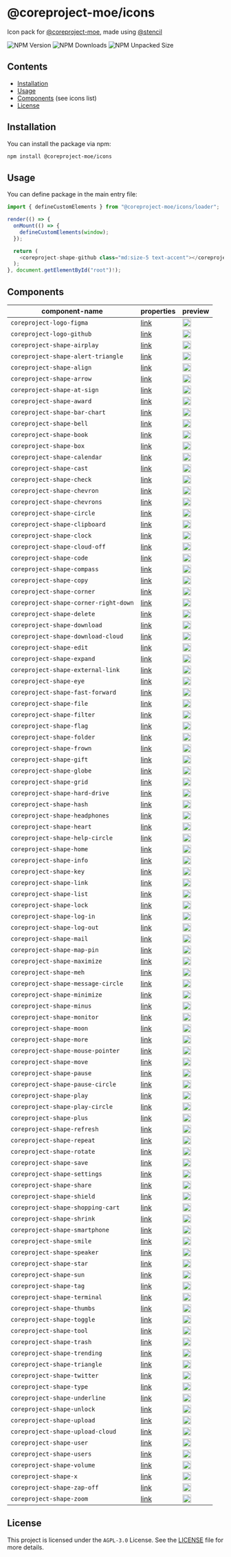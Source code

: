 # @coreproject-moe/icons

Icon pack for [@coreproject-moe](https://github.com/coreproject-moe), made using [@stencil](https://github.com/ionic-team/stencil)

![NPM Version](https://img.shields.io/npm/v/%40coreproject-moe%2Ficons?style=for-the-badge)
![NPM Downloads](https://img.shields.io/npm/dm/%40coreproject-moe%2Ficons?style=for-the-badge)
![NPM Unpacked Size](https://img.shields.io/npm/unpacked-size/%40coreproject-moe%2Ficons?style=for-the-badge)

## Contents

-   [Installation](#installation)
-   [Usage](#usage)
-   [Components](#components) (see icons list)
-   [License](#license)

## Installation

You can install the package via npm:

```bash
npm install @coreproject-moe/icons
```

## Usage

You can define package in the main entry file:

```ts
import { defineCustomElements } from "@coreproject-moe/icons/loader";

render(() => {
  onMount(() => {
    defineCustomElements(window);
  });

  return (
    <coreproject-shape-github class="md:size-5 text-accent"></coreproject-shape-github>
  );
}, document.getElementById("root")!);
```

## Components

<table><thead>
  <tr>
    <th>component-name</th>
    <th>properties</th>
    <th>preview</th>
  </tr></thead>
<tbody>
  
  <tr>
    <td><code>coreproject-logo-figma</code></td>
    <td><a href='https://github.com/coreproject-moe/icons/blob/main/src/components/coreproject-logo-figma/readme.md'>link</a></td>
    <td><img width="20" src="https://github.com/coreproject-moe/icons/blob/main/data/svg/figma.svg" /></td>
  </tr>
  
  <tr>
    <td><code>coreproject-logo-github</code></td>
    <td><a href='https://github.com/coreproject-moe/icons/blob/main/src/components/coreproject-logo-github/readme.md'>link</a></td>
    <td><img width="20" src="https://github.com/coreproject-moe/icons/blob/main/data/svg/github.svg" /></td>
  </tr>
  
  <tr>
    <td><code>coreproject-shape-airplay</code></td>
    <td><a href='https://github.com/coreproject-moe/icons/blob/main/src/components/coreproject-shape-airplay/readme.md'>link</a></td>
    <td><img width="20" src="https://github.com/coreproject-moe/icons/blob/main/data/svg/airplay.svg" /></td>
  </tr>
  
  <tr>
    <td><code>coreproject-shape-alert-triangle</code></td>
    <td><a href='https://github.com/coreproject-moe/icons/blob/main/src/components/coreproject-shape-alert-triangle/readme.md'>link</a></td>
    <td><img width="20" src="https://github.com/coreproject-moe/icons/blob/main/data/svg/alert-triangle.svg" /></td>
  </tr>
  
  <tr>
    <td><code>coreproject-shape-align</code></td>
    <td><a href='https://github.com/coreproject-moe/icons/blob/main/src/components/coreproject-shape-align/readme.md'>link</a></td>
    <td><img width="20" src="https://github.com/coreproject-moe/icons/blob/main/data/svg/align-center.svg" /></td>
  </tr>
  
  <tr>
    <td><code>coreproject-shape-arrow</code></td>
    <td><a href='https://github.com/coreproject-moe/icons/blob/main/src/components/coreproject-shape-arrow/readme.md'>link</a></td>
    <td><img width="20" src="https://github.com/coreproject-moe/icons/blob/main/data/svg/arrow-down-left.svg" /></td>
  </tr>
  
  <tr>
    <td><code>coreproject-shape-at-sign</code></td>
    <td><a href='https://github.com/coreproject-moe/icons/blob/main/src/components/coreproject-shape-at-sign/readme.md'>link</a></td>
    <td><img width="20" src="https://github.com/coreproject-moe/icons/blob/main/data/svg/at-sign.svg" /></td>
  </tr>
  
  <tr>
    <td><code>coreproject-shape-award</code></td>
    <td><a href='https://github.com/coreproject-moe/icons/blob/main/src/components/coreproject-shape-award/readme.md'>link</a></td>
    <td><img width="20" src="https://github.com/coreproject-moe/icons/blob/main/data/svg/award.svg" /></td>
  </tr>
  
  <tr>
    <td><code>coreproject-shape-bar-chart</code></td>
    <td><a href='https://github.com/coreproject-moe/icons/blob/main/src/components/coreproject-shape-bar-chart/readme.md'>link</a></td>
    <td><img width="20" src="https://github.com/coreproject-moe/icons/blob/main/data/svg/bar-chart.svg" /></td>
  </tr>
  
  <tr>
    <td><code>coreproject-shape-bell</code></td>
    <td><a href='https://github.com/coreproject-moe/icons/blob/main/src/components/coreproject-shape-bell/readme.md'>link</a></td>
    <td><img width="20" src="https://github.com/coreproject-moe/icons/blob/main/data/svg/bell-off.svg" /></td>
  </tr>
  
  <tr>
    <td><code>coreproject-shape-book</code></td>
    <td><a href='https://github.com/coreproject-moe/icons/blob/main/src/components/coreproject-shape-book/readme.md'>link</a></td>
    <td><img width="20" src="https://github.com/coreproject-moe/icons/blob/main/data/svg/book-open.svg" /></td>
  </tr>
  
  <tr>
    <td><code>coreproject-shape-box</code></td>
    <td><a href='https://github.com/coreproject-moe/icons/blob/main/src/components/coreproject-shape-box/readme.md'>link</a></td>
    <td><img width="20" src="https://github.com/coreproject-moe/icons/blob/main/data/svg/box.svg" /></td>
  </tr>
  
  <tr>
    <td><code>coreproject-shape-calendar</code></td>
    <td><a href='https://github.com/coreproject-moe/icons/blob/main/src/components/coreproject-shape-calendar/readme.md'>link</a></td>
    <td><img width="20" src="https://github.com/coreproject-moe/icons/blob/main/data/svg/calendar.svg" /></td>
  </tr>
  
  <tr>
    <td><code>coreproject-shape-cast</code></td>
    <td><a href='https://github.com/coreproject-moe/icons/blob/main/src/components/coreproject-shape-cast/readme.md'>link</a></td>
    <td><img width="20" src="https://github.com/coreproject-moe/icons/blob/main/data/svg/cast.svg" /></td>
  </tr>
  
  <tr>
    <td><code>coreproject-shape-check</code></td>
    <td><a href='https://github.com/coreproject-moe/icons/blob/main/src/components/coreproject-shape-check/readme.md'>link</a></td>
    <td><img width="20" src="https://github.com/coreproject-moe/icons/blob/main/data/svg/check.svg" /></td>
  </tr>
  
  <tr>
    <td><code>coreproject-shape-chevron</code></td>
    <td><a href='https://github.com/coreproject-moe/icons/blob/main/src/components/coreproject-shape-chevron/readme.md'>link</a></td>
    <td><img width="20" src="https://github.com/coreproject-moe/icons/blob/main/data/svg/chevron-down.svg" /></td>
  </tr>
  
  <tr>
    <td><code>coreproject-shape-chevrons</code></td>
    <td><a href='https://github.com/coreproject-moe/icons/blob/main/src/components/coreproject-shape-chevrons/readme.md'>link</a></td>
    <td><img width="20" src="https://github.com/coreproject-moe/icons/blob/main/data/svg/chevrons-down.svg" /></td>
  </tr>
  
  <tr>
    <td><code>coreproject-shape-circle</code></td>
    <td><a href='https://github.com/coreproject-moe/icons/blob/main/src/components/coreproject-shape-circle/readme.md'>link</a></td>
    <td><img width="20" src="https://github.com/coreproject-moe/icons/blob/main/data/svg/circle.svg" /></td>
  </tr>
  
  <tr>
    <td><code>coreproject-shape-clipboard</code></td>
    <td><a href='https://github.com/coreproject-moe/icons/blob/main/src/components/coreproject-shape-clipboard/readme.md'>link</a></td>
    <td><img width="20" src="https://github.com/coreproject-moe/icons/blob/main/data/svg/clipboard.svg" /></td>
  </tr>
  
  <tr>
    <td><code>coreproject-shape-clock</code></td>
    <td><a href='https://github.com/coreproject-moe/icons/blob/main/src/components/coreproject-shape-clock/readme.md'>link</a></td>
    <td><img width="20" src="https://github.com/coreproject-moe/icons/blob/main/data/svg/clock.svg" /></td>
  </tr>
  
  <tr>
    <td><code>coreproject-shape-cloud-off</code></td>
    <td><a href='https://github.com/coreproject-moe/icons/blob/main/src/components/coreproject-shape-cloud-off/readme.md'>link</a></td>
    <td><img width="20" src="https://github.com/coreproject-moe/icons/blob/main/data/svg/cloud-off.svg" /></td>
  </tr>
  
  <tr>
    <td><code>coreproject-shape-code</code></td>
    <td><a href='https://github.com/coreproject-moe/icons/blob/main/src/components/coreproject-shape-code/readme.md'>link</a></td>
    <td><img width="20" src="https://github.com/coreproject-moe/icons/blob/main/data/svg/code.svg" /></td>
  </tr>
  
  <tr>
    <td><code>coreproject-shape-compass</code></td>
    <td><a href='https://github.com/coreproject-moe/icons/blob/main/src/components/coreproject-shape-compass/readme.md'>link</a></td>
    <td><img width="20" src="https://github.com/coreproject-moe/icons/blob/main/data/svg/compass.svg" /></td>
  </tr>
  
  <tr>
    <td><code>coreproject-shape-copy</code></td>
    <td><a href='https://github.com/coreproject-moe/icons/blob/main/src/components/coreproject-shape-copy/readme.md'>link</a></td>
    <td><img width="20" src="https://github.com/coreproject-moe/icons/blob/main/data/svg/copy.svg" /></td>
  </tr>
  
  <tr>
    <td><code>coreproject-shape-corner</code></td>
    <td><a href='https://github.com/coreproject-moe/icons/blob/main/src/components/coreproject-shape-corner/readme.md'>link</a></td>
    <td><img width="20" src="https://github.com/coreproject-moe/icons/blob/main/data/svg/corner-down-left.svg" /></td>
  </tr>
  
  <tr>
    <td><code>coreproject-shape-corner-right-down</code></td>
    <td><a href='https://github.com/coreproject-moe/icons/blob/main/src/components/coreproject-shape-corner-right-down/readme.md'>link</a></td>
    <td><img width="20" src="https://github.com/coreproject-moe/icons/blob/main/data/svg/corner-right-down.svg" /></td>
  </tr>
  
  <tr>
    <td><code>coreproject-shape-delete</code></td>
    <td><a href='https://github.com/coreproject-moe/icons/blob/main/src/components/coreproject-shape-delete/readme.md'>link</a></td>
    <td><img width="20" src="https://github.com/coreproject-moe/icons/blob/main/data/svg/delete.svg" /></td>
  </tr>
  
  <tr>
    <td><code>coreproject-shape-download</code></td>
    <td><a href='https://github.com/coreproject-moe/icons/blob/main/src/components/coreproject-shape-download/readme.md'>link</a></td>
    <td><img width="20" src="https://github.com/coreproject-moe/icons/blob/main/data/svg/download-cloud.svg" /></td>
  </tr>
  
  <tr>
    <td><code>coreproject-shape-download-cloud</code></td>
    <td><a href='https://github.com/coreproject-moe/icons/blob/main/src/components/coreproject-shape-download-cloud/readme.md'>link</a></td>
    <td><img width="20" src="https://github.com/coreproject-moe/icons/blob/main/data/svg/download-cloud.svg" /></td>
  </tr>
  
  <tr>
    <td><code>coreproject-shape-edit</code></td>
    <td><a href='https://github.com/coreproject-moe/icons/blob/main/src/components/coreproject-shape-edit/readme.md'>link</a></td>
    <td><img width="20" src="https://github.com/coreproject-moe/icons/blob/main/data/svg/edit-box.svg" /></td>
  </tr>
  
  <tr>
    <td><code>coreproject-shape-expand</code></td>
    <td><a href='https://github.com/coreproject-moe/icons/blob/main/src/components/coreproject-shape-expand/readme.md'>link</a></td>
    <td><img width="20" src="https://github.com/coreproject-moe/icons/blob/main/data/svg/expand.svg" /></td>
  </tr>
  
  <tr>
    <td><code>coreproject-shape-external-link</code></td>
    <td><a href='https://github.com/coreproject-moe/icons/blob/main/src/components/coreproject-shape-external-link/readme.md'>link</a></td>
    <td><img width="20" src="https://github.com/coreproject-moe/icons/blob/main/data/svg/external-link.svg" /></td>
  </tr>
  
  <tr>
    <td><code>coreproject-shape-eye</code></td>
    <td><a href='https://github.com/coreproject-moe/icons/blob/main/src/components/coreproject-shape-eye/readme.md'>link</a></td>
    <td><img width="20" src="https://github.com/coreproject-moe/icons/blob/main/data/svg/eye-close.svg" /></td>
  </tr>
  
  <tr>
    <td><code>coreproject-shape-fast-forward</code></td>
    <td><a href='https://github.com/coreproject-moe/icons/blob/main/src/components/coreproject-shape-fast-forward/readme.md'>link</a></td>
    <td><img width="20" src="https://github.com/coreproject-moe/icons/blob/main/data/svg/fast-forward.svg" /></td>
  </tr>
  
  <tr>
    <td><code>coreproject-shape-file</code></td>
    <td><a href='https://github.com/coreproject-moe/icons/blob/main/src/components/coreproject-shape-file/readme.md'>link</a></td>
    <td><img width="20" src="https://github.com/coreproject-moe/icons/blob/main/data/svg/file-minus.svg" /></td>
  </tr>
  
  <tr>
    <td><code>coreproject-shape-filter</code></td>
    <td><a href='https://github.com/coreproject-moe/icons/blob/main/src/components/coreproject-shape-filter/readme.md'>link</a></td>
    <td><img width="20" src="https://github.com/coreproject-moe/icons/blob/main/data/svg/filter.svg" /></td>
  </tr>
  
  <tr>
    <td><code>coreproject-shape-flag</code></td>
    <td><a href='https://github.com/coreproject-moe/icons/blob/main/src/components/coreproject-shape-flag/readme.md'>link</a></td>
    <td><img width="20" src="https://github.com/coreproject-moe/icons/blob/main/data/svg/flag.svg" /></td>
  </tr>
  
  <tr>
    <td><code>coreproject-shape-folder</code></td>
    <td><a href='https://github.com/coreproject-moe/icons/blob/main/src/components/coreproject-shape-folder/readme.md'>link</a></td>
    <td><img width="20" src="https://github.com/coreproject-moe/icons/blob/main/data/svg/folder-minus.svg" /></td>
  </tr>
  
  <tr>
    <td><code>coreproject-shape-frown</code></td>
    <td><a href='https://github.com/coreproject-moe/icons/blob/main/src/components/coreproject-shape-frown/readme.md'>link</a></td>
    <td><img width="20" src="https://github.com/coreproject-moe/icons/blob/main/data/svg/frown.svg" /></td>
  </tr>
  
  <tr>
    <td><code>coreproject-shape-gift</code></td>
    <td><a href='https://github.com/coreproject-moe/icons/blob/main/src/components/coreproject-shape-gift/readme.md'>link</a></td>
    <td><img width="20" src="https://github.com/coreproject-moe/icons/blob/main/data/svg/gift.svg" /></td>
  </tr>
  
  <tr>
    <td><code>coreproject-shape-globe</code></td>
    <td><a href='https://github.com/coreproject-moe/icons/blob/main/src/components/coreproject-shape-globe/readme.md'>link</a></td>
    <td><img width="20" src="https://github.com/coreproject-moe/icons/blob/main/data/svg/globe.svg" /></td>
  </tr>
  
  <tr>
    <td><code>coreproject-shape-grid</code></td>
    <td><a href='https://github.com/coreproject-moe/icons/blob/main/src/components/coreproject-shape-grid/readme.md'>link</a></td>
    <td><img width="20" src="https://github.com/coreproject-moe/icons/blob/main/data/svg/grid.svg" /></td>
  </tr>
  
  <tr>
    <td><code>coreproject-shape-hard-drive</code></td>
    <td><a href='https://github.com/coreproject-moe/icons/blob/main/src/components/coreproject-shape-hard-drive/readme.md'>link</a></td>
    <td><img width="20" src="https://github.com/coreproject-moe/icons/blob/main/data/svg/hard-drive.svg" /></td>
  </tr>
  
  <tr>
    <td><code>coreproject-shape-hash</code></td>
    <td><a href='https://github.com/coreproject-moe/icons/blob/main/src/components/coreproject-shape-hash/readme.md'>link</a></td>
    <td><img width="20" src="https://github.com/coreproject-moe/icons/blob/main/data/svg/hash.svg" /></td>
  </tr>
  
  <tr>
    <td><code>coreproject-shape-headphones</code></td>
    <td><a href='https://github.com/coreproject-moe/icons/blob/main/src/components/coreproject-shape-headphones/readme.md'>link</a></td>
    <td><img width="20" src="https://github.com/coreproject-moe/icons/blob/main/data/svg/headphones.svg" /></td>
  </tr>
  
  <tr>
    <td><code>coreproject-shape-heart</code></td>
    <td><a href='https://github.com/coreproject-moe/icons/blob/main/src/components/coreproject-shape-heart/readme.md'>link</a></td>
    <td><img width="20" src="https://github.com/coreproject-moe/icons/blob/main/data/svg/heart.svg" /></td>
  </tr>
  
  <tr>
    <td><code>coreproject-shape-help-circle</code></td>
    <td><a href='https://github.com/coreproject-moe/icons/blob/main/src/components/coreproject-shape-help-circle/readme.md'>link</a></td>
    <td><img width="20" src="https://github.com/coreproject-moe/icons/blob/main/data/svg/help-circle.svg" /></td>
  </tr>
  
  <tr>
    <td><code>coreproject-shape-home</code></td>
    <td><a href='https://github.com/coreproject-moe/icons/blob/main/src/components/coreproject-shape-home/readme.md'>link</a></td>
    <td><img width="20" src="https://github.com/coreproject-moe/icons/blob/main/data/svg/home.svg" /></td>
  </tr>
  
  <tr>
    <td><code>coreproject-shape-info</code></td>
    <td><a href='https://github.com/coreproject-moe/icons/blob/main/src/components/coreproject-shape-info/readme.md'>link</a></td>
    <td><img width="20" src="https://github.com/coreproject-moe/icons/blob/main/data/svg/info.svg" /></td>
  </tr>
  
  <tr>
    <td><code>coreproject-shape-key</code></td>
    <td><a href='https://github.com/coreproject-moe/icons/blob/main/src/components/coreproject-shape-key/readme.md'>link</a></td>
    <td><img width="20" src="https://github.com/coreproject-moe/icons/blob/main/data/svg/key.svg" /></td>
  </tr>
  
  <tr>
    <td><code>coreproject-shape-link</code></td>
    <td><a href='https://github.com/coreproject-moe/icons/blob/main/src/components/coreproject-shape-link/readme.md'>link</a></td>
    <td><img width="20" src="https://github.com/coreproject-moe/icons/blob/main/data/svg/link-horizontal.svg" /></td>
  </tr>
  
  <tr>
    <td><code>coreproject-shape-list</code></td>
    <td><a href='https://github.com/coreproject-moe/icons/blob/main/src/components/coreproject-shape-list/readme.md'>link</a></td>
    <td><img width="20" src="https://github.com/coreproject-moe/icons/blob/main/data/svg/list.svg" /></td>
  </tr>
  
  <tr>
    <td><code>coreproject-shape-lock</code></td>
    <td><a href='https://github.com/coreproject-moe/icons/blob/main/src/components/coreproject-shape-lock/readme.md'>link</a></td>
    <td><img width="20" src="https://github.com/coreproject-moe/icons/blob/main/data/svg/lock.svg" /></td>
  </tr>
  
  <tr>
    <td><code>coreproject-shape-log-in</code></td>
    <td><a href='https://github.com/coreproject-moe/icons/blob/main/src/components/coreproject-shape-log-in/readme.md'>link</a></td>
    <td><img width="20" src="https://github.com/coreproject-moe/icons/blob/main/data/svg/log-in.svg" /></td>
  </tr>
  
  <tr>
    <td><code>coreproject-shape-log-out</code></td>
    <td><a href='https://github.com/coreproject-moe/icons/blob/main/src/components/coreproject-shape-log-out/readme.md'>link</a></td>
    <td><img width="20" src="https://github.com/coreproject-moe/icons/blob/main/data/svg/log-out.svg" /></td>
  </tr>
  
  <tr>
    <td><code>coreproject-shape-mail</code></td>
    <td><a href='https://github.com/coreproject-moe/icons/blob/main/src/components/coreproject-shape-mail/readme.md'>link</a></td>
    <td><img width="20" src="https://github.com/coreproject-moe/icons/blob/main/data/svg/mail.svg" /></td>
  </tr>
  
  <tr>
    <td><code>coreproject-shape-map-pin</code></td>
    <td><a href='https://github.com/coreproject-moe/icons/blob/main/src/components/coreproject-shape-map-pin/readme.md'>link</a></td>
    <td><img width="20" src="https://github.com/coreproject-moe/icons/blob/main/data/svg/map-pin.svg" /></td>
  </tr>
  
  <tr>
    <td><code>coreproject-shape-maximize</code></td>
    <td><a href='https://github.com/coreproject-moe/icons/blob/main/src/components/coreproject-shape-maximize/readme.md'>link</a></td>
    <td><img width="20" src="https://github.com/coreproject-moe/icons/blob/main/data/svg/maximize.svg" /></td>
  </tr>
  
  <tr>
    <td><code>coreproject-shape-meh</code></td>
    <td><a href='https://github.com/coreproject-moe/icons/blob/main/src/components/coreproject-shape-meh/readme.md'>link</a></td>
    <td><img width="20" src="https://github.com/coreproject-moe/icons/blob/main/data/svg/meh.svg" /></td>
  </tr>
  
  <tr>
    <td><code>coreproject-shape-message-circle</code></td>
    <td><a href='https://github.com/coreproject-moe/icons/blob/main/src/components/coreproject-shape-message-circle/readme.md'>link</a></td>
    <td><img width="20" src="https://github.com/coreproject-moe/icons/blob/main/data/svg/message-circle.svg" /></td>
  </tr>
  
  <tr>
    <td><code>coreproject-shape-minimize</code></td>
    <td><a href='https://github.com/coreproject-moe/icons/blob/main/src/components/coreproject-shape-minimize/readme.md'>link</a></td>
    <td><img width="20" src="https://github.com/coreproject-moe/icons/blob/main/data/svg/minimize.svg" /></td>
  </tr>
  
  <tr>
    <td><code>coreproject-shape-minus</code></td>
    <td><a href='https://github.com/coreproject-moe/icons/blob/main/src/components/coreproject-shape-minus/readme.md'>link</a></td>
    <td><img width="20" src="https://github.com/coreproject-moe/icons/blob/main/data/svg/minus.svg" /></td>
  </tr>
  
  <tr>
    <td><code>coreproject-shape-monitor</code></td>
    <td><a href='https://github.com/coreproject-moe/icons/blob/main/src/components/coreproject-shape-monitor/readme.md'>link</a></td>
    <td><img width="20" src="https://github.com/coreproject-moe/icons/blob/main/data/svg/monitor.svg" /></td>
  </tr>
  
  <tr>
    <td><code>coreproject-shape-moon</code></td>
    <td><a href='https://github.com/coreproject-moe/icons/blob/main/src/components/coreproject-shape-moon/readme.md'>link</a></td>
    <td><img width="20" src="https://github.com/coreproject-moe/icons/blob/main/data/svg/moon.svg" /></td>
  </tr>
  
  <tr>
    <td><code>coreproject-shape-more</code></td>
    <td><a href='https://github.com/coreproject-moe/icons/blob/main/src/components/coreproject-shape-more/readme.md'>link</a></td>
    <td><img width="20" src="https://github.com/coreproject-moe/icons/blob/main/data/svg/more-horizontal.svg" /></td>
  </tr>
  
  <tr>
    <td><code>coreproject-shape-mouse-pointer</code></td>
    <td><a href='https://github.com/coreproject-moe/icons/blob/main/src/components/coreproject-shape-mouse-pointer/readme.md'>link</a></td>
    <td><img width="20" src="https://github.com/coreproject-moe/icons/blob/main/data/svg/mouse-pointer.svg" /></td>
  </tr>
  
  <tr>
    <td><code>coreproject-shape-move</code></td>
    <td><a href='https://github.com/coreproject-moe/icons/blob/main/src/components/coreproject-shape-move/readme.md'>link</a></td>
    <td><img width="20" src="https://github.com/coreproject-moe/icons/blob/main/data/svg/move.svg" /></td>
  </tr>
  
  <tr>
    <td><code>coreproject-shape-pause</code></td>
    <td><a href='https://github.com/coreproject-moe/icons/blob/main/src/components/coreproject-shape-pause/readme.md'>link</a></td>
    <td><img width="20" src="https://github.com/coreproject-moe/icons/blob/main/data/svg/pause-circle.svg" /></td>
  </tr>
  
  <tr>
    <td><code>coreproject-shape-pause-circle</code></td>
    <td><a href='https://github.com/coreproject-moe/icons/blob/main/src/components/coreproject-shape-pause-circle/readme.md'>link</a></td>
    <td><img width="20" src="https://github.com/coreproject-moe/icons/blob/main/data/svg/pause-circle.svg" /></td>
  </tr>
  
  <tr>
    <td><code>coreproject-shape-play</code></td>
    <td><a href='https://github.com/coreproject-moe/icons/blob/main/src/components/coreproject-shape-play/readme.md'>link</a></td>
    <td><img width="20" src="https://github.com/coreproject-moe/icons/blob/main/data/svg/play-circle.svg" /></td>
  </tr>
  
  <tr>
    <td><code>coreproject-shape-play-circle</code></td>
    <td><a href='https://github.com/coreproject-moe/icons/blob/main/src/components/coreproject-shape-play-circle/readme.md'>link</a></td>
    <td><img width="20" src="https://github.com/coreproject-moe/icons/blob/main/data/svg/play-circle.svg" /></td>
  </tr>
  
  <tr>
    <td><code>coreproject-shape-plus</code></td>
    <td><a href='https://github.com/coreproject-moe/icons/blob/main/src/components/coreproject-shape-plus/readme.md'>link</a></td>
    <td><img width="20" src="https://github.com/coreproject-moe/icons/blob/main/data/svg/plus-circle.svg" /></td>
  </tr>
  
  <tr>
    <td><code>coreproject-shape-refresh</code></td>
    <td><a href='https://github.com/coreproject-moe/icons/blob/main/src/components/coreproject-shape-refresh/readme.md'>link</a></td>
    <td><img width="20" src="https://github.com/coreproject-moe/icons/blob/main/data/svg/refresh-ccw.svg" /></td>
  </tr>
  
  <tr>
    <td><code>coreproject-shape-repeat</code></td>
    <td><a href='https://github.com/coreproject-moe/icons/blob/main/src/components/coreproject-shape-repeat/readme.md'>link</a></td>
    <td><img width="20" src="https://github.com/coreproject-moe/icons/blob/main/data/svg/repeat.svg" /></td>
  </tr>
  
  <tr>
    <td><code>coreproject-shape-rotate</code></td>
    <td><a href='https://github.com/coreproject-moe/icons/blob/main/src/components/coreproject-shape-rotate/readme.md'>link</a></td>
    <td><img width="20" src="https://github.com/coreproject-moe/icons/blob/main/data/svg/rotate-ccw.svg" /></td>
  </tr>
  
  <tr>
    <td><code>coreproject-shape-save</code></td>
    <td><a href='https://github.com/coreproject-moe/icons/blob/main/src/components/coreproject-shape-save/readme.md'>link</a></td>
    <td><img width="20" src="https://github.com/coreproject-moe/icons/blob/main/data/svg/save.svg" /></td>
  </tr>
  
  <tr>
    <td><code>coreproject-shape-settings</code></td>
    <td><a href='https://github.com/coreproject-moe/icons/blob/main/src/components/coreproject-shape-settings/readme.md'>link</a></td>
    <td><img width="20" src="https://github.com/coreproject-moe/icons/blob/main/data/svg/settings.svg" /></td>
  </tr>
  
  <tr>
    <td><code>coreproject-shape-share</code></td>
    <td><a href='https://github.com/coreproject-moe/icons/blob/main/src/components/coreproject-shape-share/readme.md'>link</a></td>
    <td><img width="20" src="https://github.com/coreproject-moe/icons/blob/main/data/svg/share.svg" /></td>
  </tr>
  
  <tr>
    <td><code>coreproject-shape-shield</code></td>
    <td><a href='https://github.com/coreproject-moe/icons/blob/main/src/components/coreproject-shape-shield/readme.md'>link</a></td>
    <td><img width="20" src="https://github.com/coreproject-moe/icons/blob/main/data/svg/shield-off.svg" /></td>
  </tr>
  
  <tr>
    <td><code>coreproject-shape-shopping-cart</code></td>
    <td><a href='https://github.com/coreproject-moe/icons/blob/main/src/components/coreproject-shape-shopping-cart/readme.md'>link</a></td>
    <td><img width="20" src="https://github.com/coreproject-moe/icons/blob/main/data/svg/shopping-cart.svg" /></td>
  </tr>
  
  <tr>
    <td><code>coreproject-shape-shrink</code></td>
    <td><a href='https://github.com/coreproject-moe/icons/blob/main/src/components/coreproject-shape-shrink/readme.md'>link</a></td>
    <td><img width="20" src="https://github.com/coreproject-moe/icons/blob/main/data/svg/shrink.svg" /></td>
  </tr>
  
  <tr>
    <td><code>coreproject-shape-smartphone</code></td>
    <td><a href='https://github.com/coreproject-moe/icons/blob/main/src/components/coreproject-shape-smartphone/readme.md'>link</a></td>
    <td><img width="20" src="https://github.com/coreproject-moe/icons/blob/main/data/svg/smartphone.svg" /></td>
  </tr>
  
  <tr>
    <td><code>coreproject-shape-smile</code></td>
    <td><a href='https://github.com/coreproject-moe/icons/blob/main/src/components/coreproject-shape-smile/readme.md'>link</a></td>
    <td><img width="20" src="https://github.com/coreproject-moe/icons/blob/main/data/svg/smile.svg" /></td>
  </tr>
  
  <tr>
    <td><code>coreproject-shape-speaker</code></td>
    <td><a href='https://github.com/coreproject-moe/icons/blob/main/src/components/coreproject-shape-speaker/readme.md'>link</a></td>
    <td><img width="20" src="https://github.com/coreproject-moe/icons/blob/main/data/svg/speaker.svg" /></td>
  </tr>
  
  <tr>
    <td><code>coreproject-shape-star</code></td>
    <td><a href='https://github.com/coreproject-moe/icons/blob/main/src/components/coreproject-shape-star/readme.md'>link</a></td>
    <td><img width="20" src="https://github.com/coreproject-moe/icons/blob/main/data/svg/star.svg" /></td>
  </tr>
  
  <tr>
    <td><code>coreproject-shape-sun</code></td>
    <td><a href='https://github.com/coreproject-moe/icons/blob/main/src/components/coreproject-shape-sun/readme.md'>link</a></td>
    <td><img width="20" src="https://github.com/coreproject-moe/icons/blob/main/data/svg/sun.svg" /></td>
  </tr>
  
  <tr>
    <td><code>coreproject-shape-tag</code></td>
    <td><a href='https://github.com/coreproject-moe/icons/blob/main/src/components/coreproject-shape-tag/readme.md'>link</a></td>
    <td><img width="20" src="https://github.com/coreproject-moe/icons/blob/main/data/svg/tag.svg" /></td>
  </tr>
  
  <tr>
    <td><code>coreproject-shape-terminal</code></td>
    <td><a href='https://github.com/coreproject-moe/icons/blob/main/src/components/coreproject-shape-terminal/readme.md'>link</a></td>
    <td><img width="20" src="https://github.com/coreproject-moe/icons/blob/main/data/svg/terminal.svg" /></td>
  </tr>
  
  <tr>
    <td><code>coreproject-shape-thumbs</code></td>
    <td><a href='https://github.com/coreproject-moe/icons/blob/main/src/components/coreproject-shape-thumbs/readme.md'>link</a></td>
    <td><img width="20" src="https://github.com/coreproject-moe/icons/blob/main/data/svg/thumbs-down.svg" /></td>
  </tr>
  
  <tr>
    <td><code>coreproject-shape-toggle</code></td>
    <td><a href='https://github.com/coreproject-moe/icons/blob/main/src/components/coreproject-shape-toggle/readme.md'>link</a></td>
    <td><img width="20" src="https://github.com/coreproject-moe/icons/blob/main/data/svg/toggle-left.svg" /></td>
  </tr>
  
  <tr>
    <td><code>coreproject-shape-tool</code></td>
    <td><a href='https://github.com/coreproject-moe/icons/blob/main/src/components/coreproject-shape-tool/readme.md'>link</a></td>
    <td><img width="20" src="https://github.com/coreproject-moe/icons/blob/main/data/svg/tool.svg" /></td>
  </tr>
  
  <tr>
    <td><code>coreproject-shape-trash</code></td>
    <td><a href='https://github.com/coreproject-moe/icons/blob/main/src/components/coreproject-shape-trash/readme.md'>link</a></td>
    <td><img width="20" src="https://github.com/coreproject-moe/icons/blob/main/data/svg/trash-with-lines.svg" /></td>
  </tr>
  
  <tr>
    <td><code>coreproject-shape-trending</code></td>
    <td><a href='https://github.com/coreproject-moe/icons/blob/main/src/components/coreproject-shape-trending/readme.md'>link</a></td>
    <td><img width="20" src="https://github.com/coreproject-moe/icons/blob/main/data/svg/trending-down.svg" /></td>
  </tr>
  
  <tr>
    <td><code>coreproject-shape-triangle</code></td>
    <td><a href='https://github.com/coreproject-moe/icons/blob/main/src/components/coreproject-shape-triangle/readme.md'>link</a></td>
    <td><img width="20" src="https://github.com/coreproject-moe/icons/blob/main/data/svg/triangle.svg" /></td>
  </tr>
  
  <tr>
    <td><code>coreproject-shape-twitter</code></td>
    <td><a href='https://github.com/coreproject-moe/icons/blob/main/src/components/coreproject-shape-twitter/readme.md'>link</a></td>
    <td><img width="20" src="https://github.com/coreproject-moe/icons/blob/main/data/svg/twitter.svg" /></td>
  </tr>
  
  <tr>
    <td><code>coreproject-shape-type</code></td>
    <td><a href='https://github.com/coreproject-moe/icons/blob/main/src/components/coreproject-shape-type/readme.md'>link</a></td>
    <td><img width="20" src="https://github.com/coreproject-moe/icons/blob/main/data/svg/type.svg" /></td>
  </tr>
  
  <tr>
    <td><code>coreproject-shape-underline</code></td>
    <td><a href='https://github.com/coreproject-moe/icons/blob/main/src/components/coreproject-shape-underline/readme.md'>link</a></td>
    <td><img width="20" src="https://github.com/coreproject-moe/icons/blob/main/data/svg/underline.svg" /></td>
  </tr>
  
  <tr>
    <td><code>coreproject-shape-unlock</code></td>
    <td><a href='https://github.com/coreproject-moe/icons/blob/main/src/components/coreproject-shape-unlock/readme.md'>link</a></td>
    <td><img width="20" src="https://github.com/coreproject-moe/icons/blob/main/data/svg/unlock.svg" /></td>
  </tr>
  
  <tr>
    <td><code>coreproject-shape-upload</code></td>
    <td><a href='https://github.com/coreproject-moe/icons/blob/main/src/components/coreproject-shape-upload/readme.md'>link</a></td>
    <td><img width="20" src="https://github.com/coreproject-moe/icons/blob/main/data/svg/upload-cloud.svg" /></td>
  </tr>
  
  <tr>
    <td><code>coreproject-shape-upload-cloud</code></td>
    <td><a href='https://github.com/coreproject-moe/icons/blob/main/src/components/coreproject-shape-upload-cloud/readme.md'>link</a></td>
    <td><img width="20" src="https://github.com/coreproject-moe/icons/blob/main/data/svg/upload-cloud.svg" /></td>
  </tr>
  
  <tr>
    <td><code>coreproject-shape-user</code></td>
    <td><a href='https://github.com/coreproject-moe/icons/blob/main/src/components/coreproject-shape-user/readme.md'>link</a></td>
    <td><img width="20" src="https://github.com/coreproject-moe/icons/blob/main/data/svg/user-check.svg" /></td>
  </tr>
  
  <tr>
    <td><code>coreproject-shape-users</code></td>
    <td><a href='https://github.com/coreproject-moe/icons/blob/main/src/components/coreproject-shape-users/readme.md'>link</a></td>
    <td><img width="20" src="https://github.com/coreproject-moe/icons/blob/main/data/svg/users.svg" /></td>
  </tr>
  
  <tr>
    <td><code>coreproject-shape-volume</code></td>
    <td><a href='https://github.com/coreproject-moe/icons/blob/main/src/components/coreproject-shape-volume/readme.md'>link</a></td>
    <td><img width="20" src="https://github.com/coreproject-moe/icons/blob/main/data/svg/volume-full.svg" /></td>
  </tr>
  
  <tr>
    <td><code>coreproject-shape-x</code></td>
    <td><a href='https://github.com/coreproject-moe/icons/blob/main/src/components/coreproject-shape-x/readme.md'>link</a></td>
    <td><img width="20" src="https://github.com/coreproject-moe/icons/blob/main/data/svg/x-circle.svg" /></td>
  </tr>
  
  <tr>
    <td><code>coreproject-shape-zap-off</code></td>
    <td><a href='https://github.com/coreproject-moe/icons/blob/main/src/components/coreproject-shape-zap-off/readme.md'>link</a></td>
    <td><img width="20" src="https://github.com/coreproject-moe/icons/blob/main/data/svg/zap-off.svg" /></td>
  </tr>
  
  <tr>
    <td><code>coreproject-shape-zoom</code></td>
    <td><a href='https://github.com/coreproject-moe/icons/blob/main/src/components/coreproject-shape-zoom/readme.md'>link</a></td>
    <td><img width="20" src="https://github.com/coreproject-moe/icons/blob/main/data/svg/zoom-in.svg" /></td>
  </tr>
  
</tbody>
</table>

## License

This project is licensed under the `AGPL-3.0` License. See the [LICENSE](https://github.com/coreproject-moe/icons?tab=AGPL-3.0-1-ov-file#readme) file for more details.
